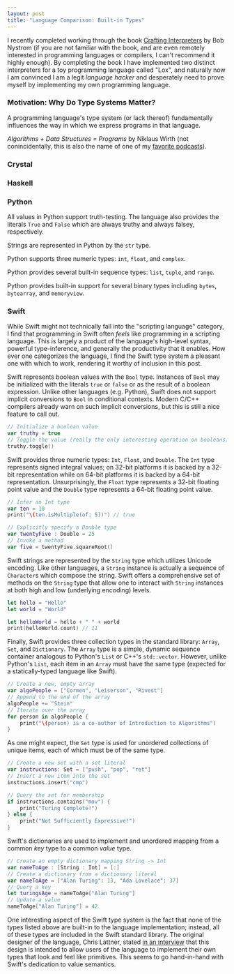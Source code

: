 ```yaml
---
layout: post
title: "Language Comparison: Built-in Types"
---
```


I recently completed working through the book [Crafting Interpreters](https://craftinginterpreters.com/) by Bob Nystrom (if you are not familiar with the book, and are even remotely interested in programming languages or compilers, I can't recommend it highly enough). By completing the book I have implemented two distinct interpreters for a toy programming language called "Lox", and naturally now I am convinced I am a legit _language hacker_ and desperately need to prove myself by implementing my own programming language.

### Motivation: Why Do Type Systems Matter?

A programming language's type system (or lack thereof) fundamentally influences the way in which we express programs in that language.

_Algorithms + Data Structures = Programs_ by Niklaus Wirth (not conincidentally, this is also the name of one of my [favorite podcasts](https://adspthepodcast.com/)).

### 

### Crystal

### Haskell

### Python

All values in Python support truth-testing. The language also provides the literals `True` and `False` which are always truthy and always falsey, respectively.

Strings are represented in Python by the `str` type.

Python supports three numeric types: `int`, `float`, and `complex`. 

Python provides several built-in sequence types: `list`, `tuple`, and `range`.

Python provides built-in support for several binary types including `bytes`, `bytearray`, and `memoryview`.

### Swift

While Swift might not technically fall into the "scripting language" category, I find that programming in Swift often _feels_ like programming in a scripting language. This is largely a product of the language's high-level syntax, powerful type-inference, and generally the productivity that it enables. How ever one categorizes the language, I find the Swift type system a pleasant one with which to work, rendering it worthy of inclusion in this post.

Swift represents boolean values with the `Bool` type. Instances of `Bool` may be initialized with the literals `true` or `false` or as the result of a boolean expression. Unlike other languages (e.g. Python), Swift does not support implicit conversions to `Bool` in conditional contexts. Modern C/C++ compilers already warn on such implicit conversions, but this is still a nice feature to call out.

```Swift
// Initialize a boolean value
var truthy = true
// Toggle the value (really the only interesting operation on booleans)
truthy.toggle()
```

Swift provides three numeric types: `Int`, `Float`, and `Double`. The `Int` type represents signed integral values; on 32-bit platforms it is backed by a 32-bit representation while on 64-bit platforms it is backed by a 64-bit representation. Unsurprisingly, the `Float` type represents a 32-bit floating point value and the `Double` type represents a 64-bit floating point value.

```Swift
// Infer an Int type
var ten = 10
print("\(ten.isMultiple(of: 5))") // true

// Explicitly specify a Double type
var twentyFive : Double = 25
// Invoke a method
var five = twentyFive.squareRoot()
```

Swift strings are represented by the `String` type which utilizes Unicode encoding. Like other languages, a `String` instance is actually a sequence of `Character`s which compose the string. Swift offers a comprehensive set of methods on the `String` type that allow one to interact with `String` instances at both high and low (underlying encoding) levels.

```Swift
let hello = "Hello"
let world = "World"

let helloWorld = hello + " " + world
print(helloWorld.count) // 11
```

Finally, Swift provides three collection types in the standard library: `Array`, `Set`, and `Dictionary`. The `Array` type is a simple, dynamic sequence container analogous to Python's `List` or C++'s `std::vector`. However, unlike Python's `List`, each item in an `Array` must have the same type (expected for a statically-typed language like Swift). 

```Swift
// Create a new, empty array
var algoPeople = ["Cormen", "Leiserson", "Rivest"]
// Append to the end of the array
algoPeople += "Stein"
// Iterate over the array
for person in algoPeople {
    print("\(person) is a co-author of Introduction to Algorithms")
}
```

As one might expect, the `Set` type is used for unordered collections of unique items, each of which must be of the same type. 

```Swift
// Create a new set with a set literal
var instructions: Set = ["push", "pop", "ret"]
// Insert a new item into the set
instructions.insert("cmp")

// Query the set for membership
if instructions.contains("mov") {
    print("Turing Complete!")
} else {
    print("Not Sufficiently Expressive!")
}
```

Swift's dictionaries are used to implement and unordered mapping from a common _key_ type to a common _value_ type.

```Swift
// Create an empty dictionary mapping String -> Int
var nameToAge : [String : Int] = [:]
// Create a dictionary from a dictionary literal
var nameToAge = ["Alan Turing": 13, "Ada Lovelace": 37]
// Query a key
let turingsAge = nameToAge["Alan Turing"]
// Update a value
nameToAge["Alan Turing"] = 42
```

One interesting aspect of the Swift type system is the fact that none of the types listed above are built-in to the language implementation; instead, all of these types are included in the Swift standard library. The original designer of the language, Chris Lattner, stated [in an interview](https://www.youtube.com/watch?v=yCd3CzGSte8) that this design is intended to allow users of the language to implement their own types that look and feel like primitives. This seems to go hand-in-hand with Swift's dedication to value semantics.
